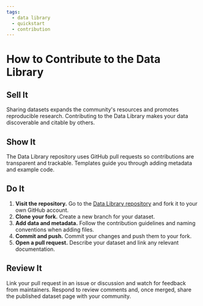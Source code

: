 ```yaml
---
tags:
  - data library
  - quickstart
  - contribution
---
```


# How to Contribute to the Data Library

## Sell It
Sharing datasets expands the community's resources and promotes reproducible
research. Contributing to the Data Library makes your data discoverable and
citable by others.

## Show It
The Data Library repository uses GitHub pull requests so contributions are
transparent and trackable. Templates guide you through adding metadata and
example code.

## Do It
1. **Visit the repository.** Go to the
   [Data Library repository](https://github.com/CU-ESIIL/data-library) and fork
   it to your own GitHub account.
2. **Clone your fork.** Create a new branch for your dataset.
3. **Add data and metadata.** Follow the contribution guidelines and naming
   conventions when adding files.
4. **Commit and push.** Commit your changes and push them to your fork.
5. **Open a pull request.** Describe your dataset and link any relevant
   documentation.

## Review It
Link your pull request in an issue or discussion and watch for feedback from
maintainers. Respond to review comments and, once merged, share the published
dataset page with your community.


